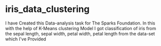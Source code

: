 # iris_data_clustering
I have Created this Data-analysis task for The Sparks Foundation. 
In this with the help of K-Means clustering Model I got classification of iris  from the sepal length, sepal width, petal width, petal length from the data-set which I've Provided

